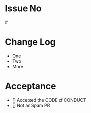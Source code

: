 # Issue No
 #<no>
# Change Log

* One
* Two
* More


# Acceptance
- [] Accepted the CODE of CONDUCT
- [] Not an Spam PR

